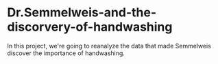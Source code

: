 # Dr.Semmelweis-and-the-discorvery-of-handwashing
In this project, we're going to reanalyze the data that made Semmelweis discover the importance of handwashing.

